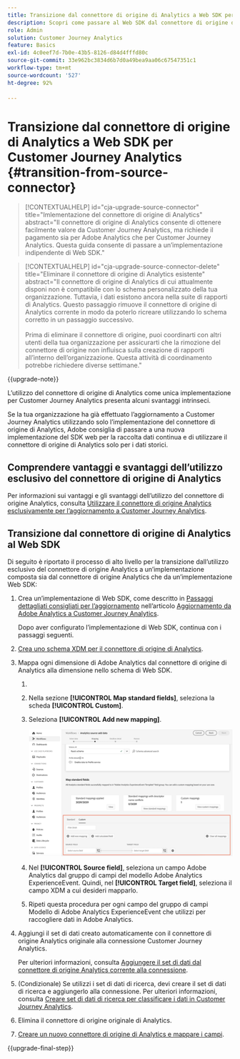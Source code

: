 ```yaml
---
title: Transizione dal connettore di origine di Analytics a Web SDK per Customer Journey Analytics
description: Scopri come passare al Web SDK dal connettore di origine di Analytics durante l’aggiornamento a Customer Journey Analytics
role: Admin
solution: Customer Journey Analytics
feature: Basics
exl-id: 4c0eef7d-7b0e-43b5-8126-d84d4fffd80c
source-git-commit: 33e962bc3834d6b7d0a49bea9aa06c67547351c1
workflow-type: tm+mt
source-wordcount: '527'
ht-degree: 92%

---
```


# Transizione dal connettore di origine di Analytics a Web SDK per Customer Journey Analytics {#transition-from-source-connector}

<!-- markdownlint-disable MD034 -->

>[!CONTEXTUALHELP]
>id="cja-upgrade-source-connector"
>title="Imlementazione del connettore di origine di Analytics"
>abstract="Il connettore di origine di Analytics consente di ottenere facilmente valore da Customer Journey Analytics, ma richiede il pagamento sia per Adobe Analytics che per Customer Journey Analytics. Questa guida consente di passare a un’implementazione indipendente di Web SDK."

<!-- markdownlint-enable MD034 -->

<!-- markdownlint-disable MD034 -->

>[!CONTEXTUALHELP]
>id="cja-upgrade-source-connector-delete"
>title="Eliminare il connettore di origine di Analytics esistente"
>abstract="Il connettore di origine di Analytics di cui attualmente disponi non è compatibile con lo schema personalizzato della tua organizzazione. Tuttavia, i dati esistono ancora nella suite di rapporti di Analytics. Questo passaggio rimuove il connettore di origine di Analytics corrente in modo da poterlo ricreare utilizzando lo schema corretto in un passaggio successivo.<br><br>Prima di eliminare il connettore di origine, puoi coordinarti con altri utenti della tua organizzazione per assicurarti che la rimozione del connettore di origine non influisca sulla creazione di rapporti all’interno dell’organizzazione. Questa attività di coordinamento potrebbe richiedere diverse settimane."

<!-- markdownlint-enable MD034 -->

{{upgrade-note}}

L’utilizzo del connettore di origine di Analytics come unica implementazione per Customer Journey Analytics presenta alcuni svantaggi intrinseci.

Se la tua organizzazione ha già effettuato l’aggiornamento a Customer Journey Analytics utilizzando solo l’implementazione del connettore di origine di Analytics, Adobe consiglia di passare a una nuova implementazione del SDK web per la raccolta dati continua e di utilizzare il connettore di origine di Analytics solo per i dati storici.

## Comprendere vantaggi e svantaggi dell’utilizzo esclusivo del connettore di origine di Analytics

Per informazioni sui vantaggi e gli svantaggi dell’utilizzo del connettore di origine Analytics, consulta [Utilizzare il connettore di origine Analytics esclusivamente per l’aggiornamento a Customer Journey Analytics](/help/getting-started/cja-upgrade/cja-upgrade-alternative-source-connector.md).

## Transizione dal connettore di origine di Analytics al Web SDK

Di seguito è riportato il processo di alto livello per la transizione dall’utilizzo esclusivo del connettore di origine Analytics a un’implementazione composta sia dal connettore di origine Analytics che da un’implementazione Web SDK:

1. Crea un’implementazione di Web SDK, come descritto in [Passaggi dettagliati consigliati per l’aggiornamento](/help/getting-started/cja-upgrade/cja-upgrade-recommendations.md#detailed-recommended-upgrade-steps) nell’articolo [Aggiornamento da Adobe Analytics a Customer Journey Analytics](/help/getting-started/cja-upgrade/cja-upgrade-recommendations.md).

   Dopo aver configurato l’implementazione di Web SDK, continua con i passaggi seguenti.

1. [Crea uno schema XDM per il connettore di origine di Analytics](/help/getting-started/cja-upgrade/cja-upgrade-source-connector-schema.md).

1. Mappa ogni dimensione di Adobe Analytics dal connettore di origine di Analytics alla dimensione nello schema di Web SDK.

   1. 
      <!-- how do you get here -->

   1. Nella sezione **[!UICONTROL Map standard fields]**, seleziona la scheda **[!UICONTROL Custom]**.

   1. Seleziona **[!UICONTROL Add new mapping]**.

      ![mappa campi schema](assets/schema-mapping.png)

   1. Nel **[!UICONTROL Source field]**, seleziona un campo Adobe Analytics dal gruppo di campi del modello Adobe Analytics ExperienceEvent. Quindi, nel **[!UICONTROL Target field]**, seleziona il campo XDM a cui desideri mapparlo.

   1. Ripeti questa procedura per ogni campo del gruppo di campi Modello di Adobe Analytics ExperienceEvent che utilizzi per raccogliere dati in Adobe Analytics.

1. Aggiungi il set di dati creato automaticamente con il connettore di origine Analytics originale alla connessione Customer Journey Analytics.

   Per ulteriori informazioni, consulta [Aggiungere il set di dati dal connettore di origine Analytics corrente alla connessione](/help/getting-started/cja-upgrade/cja-upgrade-source-connector-dataset.md).

1. (Condizionale) Se utilizzi i set di dati di ricerca, devi creare il set di dati di ricerca e aggiungerlo alla connessione. Per ulteriori informazioni, consulta [Creare set di dati di ricerca per classificare i dati in Customer Journey Analytics](/help/getting-started/cja-upgrade/cja-upgrade-dataset-lookup.md).

1. Elimina il connettore di origine originale di Analytics. <!-- need to add steps somewhere about how to do this -->

1. [Creare un nuovo connettore di origine di Analytics e mappare i campi](/help/getting-started/cja-upgrade/cja-upgrade-source-connector.md).

{{upgrade-final-step}}
